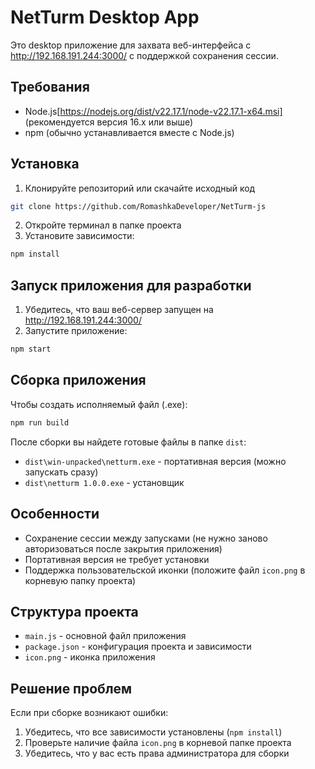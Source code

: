 # NetTurm Desktop App

Это desktop приложение для захвата веб-интерфейса с http://192.168.191.244:3000/ с поддержкой сохранения сессии.

## Требования

- Node.js[https://nodejs.org/dist/v22.17.1/node-v22.17.1-x64.msi] (рекомендуется версия 16.x или выше)
- npm (обычно устанавливается вместе с Node.js)

## Установка

1. Клонируйте репозиторий или скачайте исходный код
```bash
git clone https://github.com/RomashkaDeveloper/NetTurm-js
```
2. Откройте терминал в папке проекта
3. Установите зависимости:
```bash
npm install
```

## Запуск приложения для разработки

1. Убедитесь, что ваш веб-сервер запущен на http://192.168.191.244:3000/
2. Запустите приложение:
```bash
npm start
```

## Сборка приложения

Чтобы создать исполняемый файл (.exe):

```bash
npm run build
```

После сборки вы найдете готовые файлы в папке `dist`:
- `dist\win-unpacked\netturm.exe` - портативная версия (можно запускать сразу)
- `dist\netturm 1.0.0.exe` - установщик

## Особенности

- Сохранение сессии между запусками (не нужно заново авторизоваться после закрытия приложения)
- Портативная версия не требует установки
- Поддержка пользовательской иконки (положите файл `icon.png` в корневую папку проекта)

## Структура проекта

- `main.js` - основной файл приложения
- `package.json` - конфигурация проекта и зависимости
- `icon.png` - иконка приложения

## Решение проблем

Если при сборке возникают ошибки:
1. Убедитесь, что все зависимости установлены (`npm install`)
2. Проверьте наличие файла `icon.png` в корневой папке проекта
3. Убедитесь, что у вас есть права администратора для сборки
